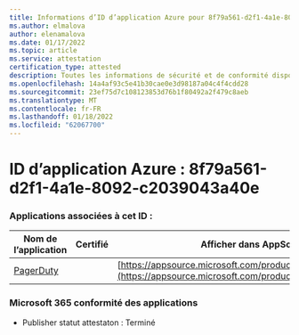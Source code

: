 ```yaml
---
title: Informations d’ID d’application Azure pour 8f79a561-d2f1-4a1e-8092-c2039043a40e
ms.author: elmalova
author: elenamalova
ms.date: 01/17/2022
ms.topic: article
ms.service: attestation
certification_type: attested
description: Toutes les informations de sécurité et de conformité disponibles pour 8f79a561-d2f1-4a1e-8092-c2039043a40e.
ms.openlocfilehash: 14a4af93c5e41b30cae0e3d98187a04c4f4cdd28
ms.sourcegitcommit: 23ef75d7c108123853d76b1f80492a2f479c8aeb
ms.translationtype: MT
ms.contentlocale: fr-FR
ms.lasthandoff: 01/18/2022
ms.locfileid: "62067700"
---
```

# <a name="azure-app-id-8f79a561-d2f1-4a1e-8092-c2039043a40e"></a>ID d’application Azure : 8f79a561-d2f1-4a1e-8092-c2039043a40e


### <a name="apps-associated-with-this-id"></a>Applications associées à cet ID :
| **Nom de l’application** | **Certifié** | **Afficher dans AppSource** |
|--------------|---------------|-----------------------|
| [PagerDuty](https://docs.microsoft.com/microsoft-365-app-certification/forward/WA200001637) |  | [https://appsource.microsoft.com/product/office/WA200001637](https://appsource.microsoft.com/product/office/WA200001637) |

### <a name="microsoft-365-app-compliance-status"></a>Microsoft 365 conformité des applications
- Publisher statut attestaton : Terminé
